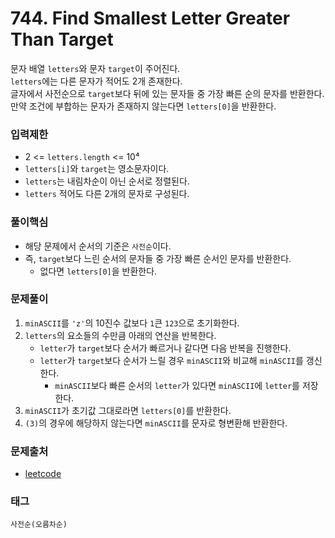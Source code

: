 # 744. Find Smallest Letter Greater Than Target
문자 배열 `letters`와 문자 `target`이 주어진다.  
`letters`에는 다른 문자가 적어도 2개 존재한다.  
글자에서 사전순으로 `target`보다 뒤에 있는 문자들 중 가장 빠른 순의 문자를 반환한다.  
만약 조건에 부합하는 문자가 존재하지 않는다면 `letters[0]`을 반환한다.
### 입력제한
- 2 <= `letters.length` <= 10⁴
- `letters[i]`와 `target`는 영소문자이다.
- `letters`는 내림차순이 아닌 순서로 정렬된다.
- `letters` 적어도 다른 2개의 문자로 구성된다.
### 풀이핵심
- 해당 문제에서 순서의 기준은 `사전순`이다.
- 즉, `target`보다 느린 순서의 문자들 중 가장 빠른 순서인 문자를 반환한다.
  - 없다면 `letters[0]`을 반환한다.
### 문제풀이
1. `minASCII`를 `'z'`의 10진수 값보다 `1`큰 `123`으로 초기화한다.
2. `letters`의 요소들의 수만큼 아래의 연산을 반복한다.
    - `letter`가 `target`보다 순서가 빠르거나 같다면 다음 반복을 진행한다.
    - `letter`가 `target`보다 순서가 느릴 경우 `minASCII`와 비교해 `minASCII`를 갱신한다.
      - `minASCII`보다 빠른 순서의 `letter`가 있다면 `minASCII`에 `letter`를 저장한다.
3. `minASCII`가 초기값 그대로라면 `letters[0]`를 반환한다.
4. `(3)`의 경우에 해당하지 않는다면 `minASCII`를 문자로 형변환해 반환한다.
### 문제출처
- [leetcode](https://leetcode.com/problems/find-smallest-letter-greater-than-target/)
### 태그
`사전순(오름차순)`
